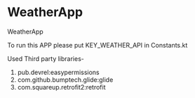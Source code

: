 # WeatherApp
WeatherApp

To run this APP please put KEY_WEATHER_API in Constants.kt


Used Third party libraries-

1. pub.devrel:easypermissions
2. com.github.bumptech.glide:glide
3. com.squareup.retrofit2:retrofit


